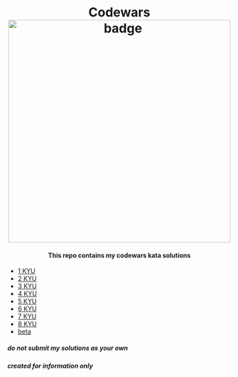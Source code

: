 <h1 align="center"> Codewars <img width="500" src="https://www.codewars.com/users/saintpvul/badges/large" alt="badge"> </h1>
<h4 align="center"> This repo contains my codewars kata solutions </h4>

<ul>
    <li font-size="16px"> <a color="red" href="https://github.com/saintpvul/Codewars-Solutions/tree/main/1kyu">1 KYU</a> </li>
    <li font-size="16px"> <a color="red" href="https://github.com/saintpvul/Codewars-Solutions/tree/main/2kyu">2 KYU</a> </li>
    <li font-size="16px"> <a color="red" href="https://github.com/saintpvul/Codewars-Solutions/tree/main/3kyu">3 KYU</a> </li>
    <li font-size="16px"> <a color="red" href="https://github.com/saintpvul/Codewars-Solutions/tree/main/4kyu">4 KYU</a> </li>
    <li font-size="16px"> <a color="red" href="https://github.com/saintpvul/Codewars-Solutions/tree/main/5kyu">5 KYU</a> </li>
    <li font-size="16px"> <a color="red" href="https://github.com/saintpvul/Codewars-Solutions/tree/main/6kyu">6 KYU</a> </li>
    <li font-size="16px"> <a color="red" href="https://github.com/saintpvul/Codewars-Solutions/tree/main/7kyu">7 KYU</a> </li>
    <li font-size="16px"> <a color="red" href="https://github.com/saintpvul/Codewars-Solutions/tree/main/8kyu">8 KYU</a> </li>
    <li font-size="16px"> <a color="red" href="https://github.com/saintpvul/Codewars-Solutions/tree/main/beta">beta</a> </li>
</ul>

<h5> do not submit my solutions as your own </h5>
<h5> created for information only </h5>
